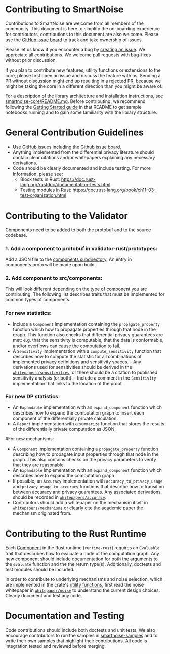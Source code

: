 Contributing to SmartNoise
=============================
Contributions to SmartNoise are welcome from all members of the community. This document is here to simplify the
on-boarding experience for contributors, contributions to this document are also welcome.
Please use the [GitHub issue board](https://github.com/orgs/opendp/projects/1) to track and take ownership of issues.

Please let us know if you encounter a bug by [creating an issue](https://github.com/opendp/smartnoise-core/issues). We appreciate all contributions. We welcome pull requests with bug-fixes without prior discussion.

If you plan to contribute new features, utility functions or extensions to the core, please first open an issue and
discuss the feature with us. Sending a PR without discussion might end up resulting in a rejected PR, because we might
 be taking the core in a different direction than you might be aware of.

For a description of the library architecture and installation instructions, see [smartnoise-core/README.md](./README.md).
Before contributing, we recommend following the [Getting Started guide](./README.md#getting-started) in that README to get sample notebooks running and to gain some familiarity with the library structure.

General Contribution Guidelines
===============================

- Use [GitHub issues](https://github.com/opendp/smartnoise-core/issues) including the [Github issue board](https://github.com/orgs/opendp/projects/1).
- Anything implemented from the differential privacy literature should contain clear citations and/or whitepapers
explaining any necessary derivations.
- Code should be clearly documented and include testing. For more information, please see:
  - Block tests in Rust: https://doc.rust-lang.org/rustdoc/documentation-tests.html
  - Testing modules in Rust: https://doc.rust-lang.org/book/ch11-03-test-organization.html

Contributing to the Validator
=============================

Components need to be added to both the protobuf and to the source codebase.

### 1. Add a component to protobuf in validator-rust/prototypes:

Add a JSON file to the [components subdirectory](validator-rust/prototypes/components). An entry in components.proto will be made upon build.

### 2. Add component to src/components:

This will look different depending on the type of component you are contributing. The following list describes traits
that must be implemented for common types of components.

### For new statistics:
  - Include a `Component` implementation containing the `propagate_property` function which
        how to propagate properties through that node in the graph. This function also
        checks that differential privacy guarantees are met: e.g. that the sensitivity is computable,
        that the data is conformable, and/or overflows can cause the computation to fail.
  - A `Sensitivity` implementation with a `compute_sensitivity` function that describes how to compute
        the statistic for all combinations of implemented privacy definitions and sensitivity spaces.
        - Any derivations used for sensitivities should be derived in the [`whitepapers/sensitivities`](whitepapers/sensitivities),
        or there should be a citation to published sensitivity analysis (or both).
        - Include a comment in the `Sensitivity` implementation that links to the location of the proof

### For new DP statistics:
  - An `Expandable` implementation with an `expand_component` function which describes how to expand the computation graph
        to insert each component of the differentially private calculation.
  - A `Report` implementation with a `summarize` function that stores the results of the differentially private computation
        as JSON.

#For new mechanisms:
 -  A `Component` implementation containing a `propagate_property` function describing
    how to propagate input properties through that node in the graph. This also contains checks on the
    privacy parameters to verify that they are reasonable.
 - An `Expandable` implementation with an `expand_component` function which describes how to expand the computation graph
 - If possible, an `Accuracy` implementation with `accuracy_to_privacy_usage` and `privacy_usage_to_accuracy`
    functions that describe how to transition between accuracy and privacy guarantees. Any associated derivations
    should be recorded in [`whitepapers/accuracy`](whitepapers/accuracies).
 - Contributors should add a whitepaper on the mechanism itself in  [`whitepapers/mechanisms`](whitepapers/mechanisms) or
      clearly cite the academic paper the mechanism originated from.

Contributing to the Rust Runtime
================================

Each [Component](runtime-rust/src/components) in the Rust runtime (`runtime-rust`) requires an `Evaluable` trait that describes how to evaluate a node of the computation graph. Any new component should include documentation for both the arguments to the `evaluate` function and the the return type(s). Additionally, doctests and test modules should be included.

In order to contribute to underlying mechanisms and noise selection, which are implemented in the crate's [utility
functions](https://github.com/opendp/smartnoise-core/tree/develop/runtime-rust/src/utilities), first read the noise whitepaper in [`whitepaper/noise`](whitepapers/noise) to understand the current design choices. Clearly document and test any code.

Documentation and Testing
=======================
Code contributions should include both doctests and unit tests. We also encourage contributors to run the samples in
[smartnoise-samples](https://github.com/opendp/smartnoise-samples) and to write their own samples that highlight their contributions. All code is integration tested and reviewed before merging.
